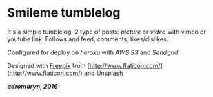# Smileme tumblelog

It's a simple tumblelog.
2 type of posts: *picture* or *video* with vimeo or youtube link.
Follows and feed, comments, likes/dislikes.

Configured for deploy on *heroku* with *AWS S3* and *Sendgrid*

Designed with [Freepik](http://www.freepik.com/) from [http://www.flaticon.com/](http://www.flaticon.com/) and [Unsplash](https://unsplash.com/)

***adromaryn, 2016***
